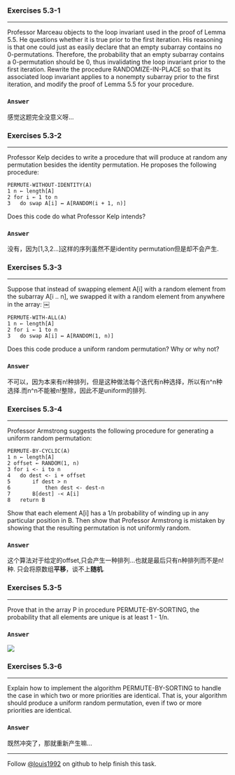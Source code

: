### Exercises 5.3-1
***
Professor Marceau objects to the loop invariant used in the proof of Lemma 5.5. He questions whether it is true prior to the first iteration. His reasoning is that one could just as easily declare that an empty subarray contains no 0-permutations. Therefore, the probability that an empty subarray contains a 0-permutation should be 0, thus invalidating the loop invariant prior to the first iteration. Rewrite the procedure RANDOMIZE-IN-PLACE so that its associated loop invariant applies to a nonempty subarray prior to the first iteration, and modify the proof of Lemma 5.5 for your procedure.


### `Answer`
感觉这题完全没意义呀...


### Exercises 5.3-2
***
Professor Kelp decides to write a procedure that will produce at random any permutation besides the identity permutation. He proposes the following procedure:

	PERMUTE-WITHOUT-IDENTITY(A)
	1 n ← length[A]
	2 for i ← 1 to n	
	3 	do swap A[i] ↔ A[RANDOM(i + 1, n)]

	
Does this code do what Professor Kelp intends?

### `Answer`
没有，因为[1,3,2...]这样的序列虽然不是identity permutation但是却不会产生.

### Exercises 5.3-3
***
Suppose that instead of swapping element A[i] with a random element from the subarray A[i .. n], we swapped it with a random element from anywhere in the array:
￼

	PERMUTE-WITH-ALL(A)
	1 n ← length[A]
	2 for i ← 1 to n
	3 	do swap A[i] ↔ A[RANDOM(1, n)]

Does this code produce a uniform random permutation? Why or why not?

### `Answer`
不可以，因为本来有n!种排列，但是这种做法每个迭代有n种选择，所以有n^n种选择.而n^n不能被n!整除，因此不是uniform的排列.

### Exercises 5.3-4
***
Professor Armstrong suggests the following procedure for generating a uniform random permutation:

	PERMUTE-BY-CYCLIC(A)
	1 n ← length[A]
	2 offset ← RANDOM(1, n)
	3 for i <- i to n
	4 	do dest <- i + offset
	5		if dest > n
	6			then dest <- dest-n
	7		B[dest] -< A[i]
	8	return B
	

Show that each element A[i] has a 1/n probability of winding up in any particular position in B. Then show that Professor Armstrong is mistaken by showing that the resulting permutation is not uniformly random.

### `Answer`
这个算法对于给定的offset,只会产生一种排列...也就是最后只有n种排列而不是n!种. 只会将原数组**平移**，谈不上**随机**.

### Exercises 5.3-5
***
Prove that in the array P in procedure PERMUTE-BY-SORTING, the probability that all
elements are unique is at least 1 - 1/n.

### `Answer`
![](http://latex.codecogs.com/gif.latex?%20P%20=%201\(1-\\frac{1}{n^3}\)\(1-\\frac{2}{n^3}\)%20\(1-\\frac{3}{n^3}\)\\ldots%20\\\\%20~%20\\hspace{10%20mm}%0d%0a\\ge%201\(1-\\frac{n}{n^3}\)\(1-\\frac{n}{n^3}\)%20\(1-\\frac{n}{n^3}\)\\ldots%20\\\\%20~%20\\hspace{10%20mm}%0d%0a\\ge%20\(1-\\frac{1}{n^2}\)^n%20\\\\%20~%20\\hspace{10%20mm}%0d%0a\\ge%201-\\frac{1}{n}%20)

### Exercises 5.3-6
***
Explain how to implement the algorithm PERMUTE-BY-SORTING to handle the case in which two or more priorities are identical. That is, your algorithm should produce a uniform random permutation, even if two or more priorities are identical.

### `Answer`
既然冲突了，那就重新产生嘛...


***
Follow [@louis1992](https://github.com/gzc) on github to help finish this task.

